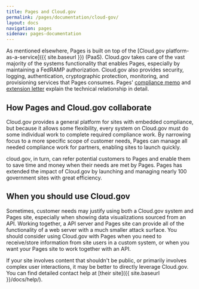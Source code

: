 ```yaml
---
title: Pages and Cloud.gov
permalink: /pages/documentation/cloud-gov/
layout: docs
navigation: pages
sidenav: pages-documentation
---
```


As mentioned elsewhere, Pages is built on top of the [Cloud.gov platform-as-a-service]({{ site.baseurl }}) (PaaS). Cloud.gov takes care of the vast majority of the systems functionality that enables Pages, especially by maintaining a FedRAMP authorization. Cloud.gov also provides security, logging, authentication, cryptographic protection, monitoring, and provisioning services that Pages consumes. Pages' [compliance memo]({{site.baseurl}}/assets/documents/pages-compliance-memo.pdf) and [extension letter]({{site.baseurl}}/assets/documents/Federalist-ATO-Extension-Letter.pdf) explain the technical relationship in detail.

## How Pages and Cloud.gov collaborate

Cloud.gov provides a general platform for sites with embedded compliance, but because it allows some flexibility, every system on Cloud.gov must do some individual work to complete required compliance work. By narrowing focus to a more specific scope of customer needs, Pages can manage all needed compliance work for partners, enabling sites to launch quickly.

cloud.gov, in turn, can refer potential customers to Pages and enable them to save time and money when their needs are met by Pages. Pages has extended the impact of Cloud.gov by launching and managing nearly 100 government sites with great efficiency.

## When you should use Cloud.gov

Sometimes, customer needs may justify using both a Cloud.gov system and Pages site, especially when showing data visualizations sourced from an API. Working together, a API server and Pages site can provide all of the functionality of a web server with a much smaller attack surface. You should consider using Cloud.gov with Pages when you need to receive/store information from site users in a custom system, or when you want your Pages site to work together with an API.

If your site involves content that shouldn't be public, or primarily involves complex user interactions, it may be better to directly leverage Cloud.gov. You can find detailed contact help at [their site]({{ site.baseurl }}/docs/help/).
